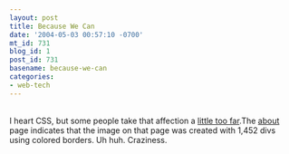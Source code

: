 ```yaml
---
layout: post
title: Because We Can
date: '2004-05-03 00:57:10 -0700'
mt_id: 731
blog_id: 1
post_id: 731
basename: because-we-can
categories:
- web-tech
---
```

<br />I heart CSS, but some people take that affection a <a href="http://www.designdetector.com/tips/csspencils.php">little too far</a>.The <a href="http://www.designdetector.com/tips/aboutcsspencils.php">about</a> page indicates that the image on that page was created with 1,452 divs using colored borders. Uh huh. Craziness.<br /><br /><br />
